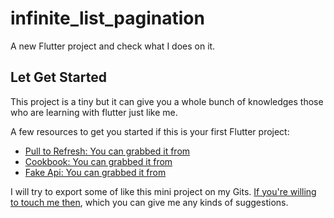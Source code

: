# infinite_list_pagination

A new Flutter project and check what I does on it.

## Let Get Started

This project is a tiny but it can give you a whole bunch of knowledges those who are learning with flutter just like me.

A few resources to get you started if this is your first Flutter project:

- [Pull to Refresh: You can grabbed it from](https://pub.dev/packages/pull_to_refresh)
- [Cookbook: You can grabbed it from](https://pub.dev/packages/http)
- [Fake Api: You can grabbed it from](https://instantwebtools.net/fake-rest-api)

I will try to export some of like this mini project on my Gits.
[If you're willing to touch me then](https://www.facebook.com/chanlaymcmm), which you can give me any kinds of suggestions.
